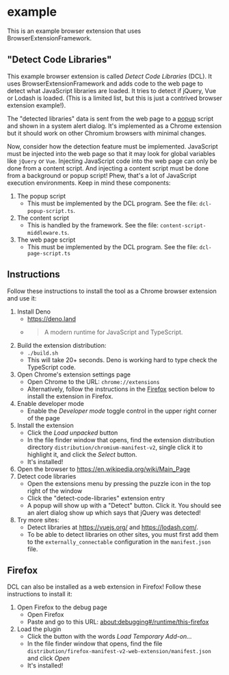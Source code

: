 # example

This is an example browser extension that uses BrowserExtensionFramework.


## "Detect Code Libraries"

This example browser extension is called *Detect Code Libraries* (DCL). It uses BrowserExtensionFramework and adds code to
the web page to detect what JavaScript libraries are loaded. It tries to detect if jQuery, Vue or Lodash is loaded.
(This is a limited list, but this is just a contrived browser extension example!).

The "detected libraries" data is sent from the web page to
a [popup](https://developer.mozilla.org/en-US/docs/Mozilla/Add-ons/WebExtensions/user_interface/Popups)
script and shown in a system alert dialog. It's implemented as a Chrome extension but it should work on other Chromium
browsers with minimal changes.

Now, consider how the detection feature must be implemented. JavaScript must be injected into the web page so that it
may look for global variables like `jQuery` or `Vue`. Injecting JavaScript code into the web page can only be done
from a content script. And injecting a content script must be done from a background or popup script! Phew, that's a lot
of JavaScript execution environments. Keep in mind these components:

1) The popup script
    * This must be implemented by the DCL program. See the file: `dcl-popup-script.ts`.
2) The content script
    * This is handled by the framework. See the file: `content-script-middleware.ts`.
3) The web page script
    * This must be implemented by the DCL program. See the file: `dcl-page-script.ts`


## Instructions

Follow these instructions to install the tool as a Chrome browser extension and use it:

1. Install Deno
    * <https://deno.land>
    * > A modern runtime for JavaScript and TypeScript.
1. Build the extension distribution:
    * `./build.sh`
    * This will take 20+ seconds. Deno is working hard to type check the TypeScript code.
1. Open Chrome's extension settings page
    * Open Chrome to the URL: `chrome://extensions`
    * Alternatively, follow the instructions in the [Firefox](#firefox) section below to install the extension in
      Firefox.
1. Enable developer mode
    * Enable the *Developer mode* toggle control in the upper right corner of the page
1. Install the extension
    * Click the *Load unpacked* button
    * In the file finder window that opens, find the extension distribution directory `distribution/chromium-manifest-v2`,
      single click it to highlight it, and click the *Select* button.
    * It's installed!
1. Open the browser to <https://en.wikipedia.org/wiki/Main_Page>
1. Detect code libraries
    * Open the extensions menu by pressing the puzzle icon in the top right of the window
    * Click the "detect-code-libraries" extension entry
    * A popup will show up with a "Detect" button. Click it. You should see an alert dialog show up which says that
      jQuery was detected!
1. Try more sites:
    * Detect libraries at <https://vuejs.org/> and <https://lodash.com/>.
    * To be able to detect libraries on other sites, you must first add them to the `externally_connectable`
      configuration in the `manifest.json` file.


## Firefox

DCL can also be installed as a web extension in Firefox! Follow these instructions to install it:

1. Open Firefox to the debug page
   * Open Firefox
   * Paste and go to this URL: <about:debugging#/runtime/this-firefox>
1. Load the plugin
   * Click the button with the words *Load Temporary Add-on…*
   * In the file finder window that opens, find the file `distribution/firefox-manifest-v2-web-extension/manifest.json` and
     click *Open*
   * It's installed!
